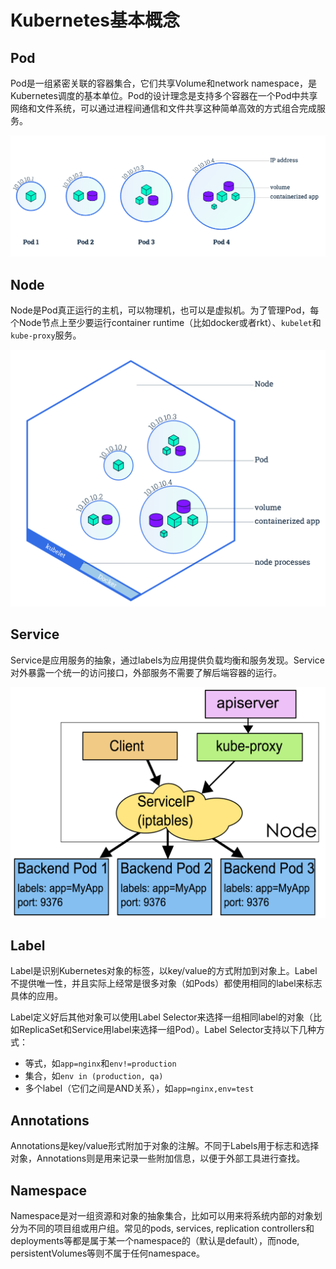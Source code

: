 # Kubernetes基本概念

## Pod

Pod是一组紧密关联的容器集合，它们共享Volume和network namespace，是Kubernetes调度的基本单位。Pod的设计理念是支持多个容器在一个Pod中共享网络和文件系统，可以通过进程间通信和文件共享这种简单高效的方式组合完成服务。

![pod](media/pod.png)

## Node

Node是Pod真正运行的主机，可以物理机，也可以是虚拟机。为了管理Pod，每个Node节点上至少要运行container runtime（比如docker或者rkt）、`kubelet`和`kube-proxy`服务。

![node](media/node.png)

## Service

Service是应用服务的抽象，通过labels为应用提供负载均衡和服务发现。Service对外暴露一个统一的访问接口，外部服务不需要了解后端容器的运行。

![](media/14731220608865.png)

## Label

Label是识别Kubernetes对象的标签，以key/value的方式附加到对象上。Label不提供唯一性，并且实际上经常是很多对象（如Pods）都使用相同的label来标志具体的应用。

Label定义好后其他对象可以使用Label Selector来选择一组相同label的对象（比如ReplicaSet和Service用label来选择一组Pod）。Label Selector支持以下几种方式：

- 等式，如`app=nginx`和`env!=production`
- 集合，如`env in (production, qa)`
- 多个label（它们之间是AND关系），如`app=nginx,env=test`

## Annotations

Annotations是key/value形式附加于对象的注解。不同于Labels用于标志和选择对象，Annotations则是用来记录一些附加信息，以便于外部工具进行查找。

## Namespace

Namespace是对一组资源和对象的抽象集合，比如可以用来将系统内部的对象划分为不同的项目组或用户组。常见的pods, services, replication controllers和deployments等都是属于某一个namespace的（默认是default），而node, persistentVolumes等则不属于任何namespace。


